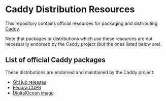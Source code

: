 Caddy Distribution Resources
============================

This repository contains official resources for packaging and distributing [Caddy](https://github.com/caddyserver/caddy).

Note that packages or distributions which _use_ these resources are not necessarily endorsed by the Caddy project (but the ones listed below are).

## List of official Caddy packages

These distributions are endorsed and maintained by the Caddy project:

- [GitHub releases](https://github.com/caddyserver/caddy/releases)
- [Fedora COPR](https://copr.fedorainfracloud.org/coprs/g/caddy/caddy/)
- [DigitalOcean image](https://marketplace.digitalocean.com/apps/caddy)
